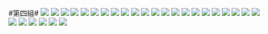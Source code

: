 #第四組#
<img src="ftp://xpy.calfhost.com/httpdocs/Images/%A8t%B2%CE%A4%C0%AAR%BBP%B3%5D%ADp(201410211148)-page-001.jpg">
<img src="ftp://xpy.calfhost.com/httpdocs/Images/%A8t%B2%CE%A4%C0%AAR%BBP%B3%5D%ADp(201410211148)-page-002.jpg">
<img src="ftp://xpy.calfhost.com/httpdocs/Images/%A8t%B2%CE%A4%C0%AAR%BBP%B3%5D%ADp(201410211148)-page-003.jpg">
<img src="ftp://xpy.calfhost.com/httpdocs/Images/%A8t%B2%CE%A4%C0%AAR%BBP%B3%5D%ADp(201410211148)-page-004.jpg">
<img src="ftp://xpy.calfhost.com/httpdocs/Images/%A8t%B2%CE%A4%C0%AAR%BBP%B3%5D%ADp(201410211148)-page-005.jpg">
<img src="ftp://xpy.calfhost.com/httpdocs/Images/%A8t%B2%CE%A4%C0%AAR%BBP%B3%5D%ADp(201410211148)-page-006.jpg">
<img src="ftp://xpy.calfhost.com/httpdocs/Images/%A8t%B2%CE%A4%C0%AAR%BBP%B3%5D%ADp(201410211148)-page-007.jpg">
<img src="ftp://xpy.calfhost.com/httpdocs/Images/%A8t%B2%CE%A4%C0%AAR%BBP%B3%5D%ADp(201410211148)-page-008.jpg">
<img src="ftp://xpy.calfhost.com/httpdocs/Images/%A8t%B2%CE%A4%C0%AAR%BBP%B3%5D%ADp(201410211148)-page-009.jpg">
<img src="ftp://xpy.calfhost.com/httpdocs/Images/%A8t%B2%CE%A4%C0%AAR%BBP%B3%5D%ADp(201410211148)-page-010.jpg">
<img src="ftp://xpy.calfhost.com/httpdocs/Images/%A8t%B2%CE%A4%C0%AAR%BBP%B3%5D%ADp(201410211148)-page-011.jpg">
<img src="ftp://xpy.calfhost.com/httpdocs/Images/%A8t%B2%CE%A4%C0%AAR%BBP%B3%5D%ADp(201410211148)-page-012.jpg">
<img src="ftp://xpy.calfhost.com/httpdocs/Images/%A8t%B2%CE%A4%C0%AAR%BBP%B3%5D%ADp(201410211148)-page-013.jpg">
<img src="ftp://xpy.calfhost.com/httpdocs/Images/%A8t%B2%CE%A4%C0%AAR%BBP%B3%5D%ADp(201410211148)-page-014.jpg">
<img src="ftp://xpy.calfhost.com/httpdocs/Images/%A8t%B2%CE%A4%C0%AAR%BBP%B3%5D%ADp(201410211148)-page-015.jpg">
<img src="ftp://xpy.calfhost.com/httpdocs/Images/%A8t%B2%CE%A4%C0%AAR%BBP%B3%5D%ADp(201410211148)-page-016.jpg">
<img src="ftp://xpy.calfhost.com/httpdocs/Images/%A8t%B2%CE%A4%C0%AAR%BBP%B3%5D%ADp(201410211148)-page-017.jpg">
<img src="ftp://xpy.calfhost.com/httpdocs/Images/%A8t%B2%CE%A4%C0%AAR%BBP%B3%5D%ADp(201410211148)-page-018.jpg">
<img src="ftp://xpy.calfhost.com/httpdocs/Images/%A8t%B2%CE%A4%C0%AAR%BBP%B3%5D%ADp(201410211148)-page-019.jpg">
<img src="ftp://xpy.calfhost.com/httpdocs/Images/%A8t%B2%CE%A4%C0%AAR%BBP%B3%5D%ADp(201410211148)-page-020.jpg">
<img src="ftp://xpy.calfhost.com/httpdocs/Images/%A8t%B2%CE%A4%C0%AAR%BBP%B3%5D%ADp(201410211148)-page-021.jpg">
<img src="ftp://xpy.calfhost.com/httpdocs/Images/%A8t%B2%CE%A4%C0%AAR%BBP%B3%5D%ADp(201410211148)-page-022.jpg">
<img src="ftp://xpy.calfhost.com/httpdocs/Images/%A8t%B2%CE%A4%C0%AAR%BBP%B3%5D%ADp(201410211148)-page-023.jpg">
<img src="ftp://xpy.calfhost.com/httpdocs/Images/%A8t%B2%CE%A4%C0%AAR%BBP%B3%5D%ADp(201410211148)-page-024.jpg">
<img src="ftp://xpy.calfhost.com/httpdocs/Images/%A8t%B2%CE%A4%C0%AAR%BBP%B3%5D%ADp(201410211148)-page-025.jpg">
<img src="ftp://xpy.calfhost.com/httpdocs/Images/%A8t%B2%CE%A4%C0%AAR%BBP%B3%5D%ADp(201410211148)-page-026.jpg">
<img src="ftp://xpy.calfhost.com/httpdocs/Images/%A8t%B2%CE%A4%C0%AAR%BBP%B3%5D%ADp(201410211148)-page-027.jpg">
<img src="ftp://xpy.calfhost.com/httpdocs/Images/%A8t%B2%CE%A4%C0%AAR%BBP%B3%5D%ADp(201410211148)-page-028.jpg">
